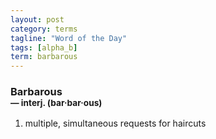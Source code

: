 ```yaml
---
layout: post
category: terms
tagline: "Word of the Day"
tags: [alpha_b]
term: barbarous
---
```


<h3>Barbarous<br/> <small>&mdash; interj. (bar<span>&middot;</span>bar<span>&middot;</span>ous)</small></h3>
<p><ol><li>multiple, simultaneous requests for haircuts</li>
</ol></p>
